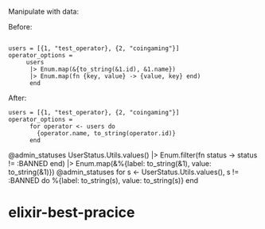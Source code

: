 Manipulate with data:


Before:
```

users = [{1, "test_operator}, {2, "coingaming"}]
operator_options =
     users
      |> Enum.map(&{to_string(&1.id), &1.name})
      |> Enum.map(fn {key, value} -> {value, key} end)
      end
```

After:

```
users = [{1, "test_operator}, {2, "coingaming"}]
operator_options =
      for operator <- users do
        {operator.name, to_string(operator.id)}
      end
```

@admin_statuses UserStatus.Utils.values()
                  |> Enum.filter(fn status -> status != :BANNED end)
                  |> Enum.map(&%{label: to_string(&1), value: to_string(&1)})
  @admin_statuses for s <- UserStatus.Utils.values(), s != :BANNED do
                    %{label: to_string(s), value: to_string(s)}
                  end


# elixir-best-pracice
